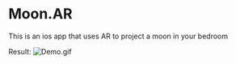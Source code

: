 # Moon.AR
This is an ios app that uses AR to project a moon in your bedroom

Result:
![Demo.gif](https://github.com/Edward11235/Resources/blob/master/RPReplay_Final1596677929.gif)
